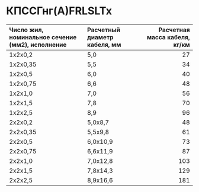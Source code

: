 # КПССГнг(А)FRLSLTx

|  Число жил, номинальное сечение (мм2), исполнение   | Расчетный диаметр кабеля, мм   |   Расчетная масса кабеля, кг/км |
|:----------------------------------------------------|:-------------------------------|--------------------------------:|
| 1х2х0,2                                             | 5,0                            |                              27 |
| 1х2х0,35                                            | 5,5                            |                              34 |
| 1х2х0,5                                             | 6,0                            |                              40 |
| 1х2х0,75                                            | 6,6                            |                              48 |
| 1х2х1,0                                             | 7,0                            |                              56 |
| 1х2х1,5                                             | 7,8                            |                              70 |
| 1х2х2,5                                             | 8,9                            |                              96 |
| 2х2х0,2                                             | 5,0х8,7                        |                              48 |
| 2х2х0,35                                            | 5,5х9,8                        |                              61 |
| 2х2х0,5                                             | 6,0х10,9                       |                              73 |
| 2х2х0,75                                            | 6,6х11,9                       |                              87 |
| 2х2х1,0                                             | 7,0х12,8                       |                             103 |
| 2х2х1,5                                             | 7,8х14,3                       |                             129 |
| 2х2х2,5                                             | 8,9х16,6                       |                             181 |